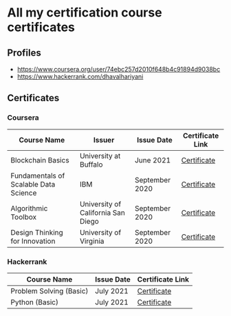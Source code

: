 # All my certification course certificates

## Profiles
- https://www.coursera.org/user/74ebc257d2010f648b4c91894d9038bc
- https://www.hackerrank.com/dhavalhariyani

## Certificates

### Coursera

Course Name   							| Issuer        | Issue Date	| Certificate Link
------------- 							| ------------- | -------------	| -------------
Blockchain Basics  						| University at Buffalo  | June 2021	| [Certificate](https://www.coursera.org/account/accomplishments/certificate/42PXP5VTL5X6)
Fundamentals of Scalable Data Science  	| IBM  | September 2020	| [Certificate](https://www.coursera.org/account/accomplishments/certificate/L7RQJSFFMBUD)
Algorithmic Toolbox  					| University of California San Diego  | September 2020	| [Certificate](https://www.coursera.org/account/accomplishments/certificate/Q4PQRYMWYAKU)
Design Thinking for Innovation  		| University of Virginia  | September 2020	| [Certificate](https://www.coursera.org/account/accomplishments/certificate/RFK94E4LG2W4)

### Hackerrank

Course Name   							| Issue Date	| Certificate Link
------------- 							 | -------------	| -------------
Problem Solving (Basic)					| July 2021	| [Certificate](https://www.hackerrank.com/certificates/02a102d2e3a3)
Python (Basic)  	 | July 2021	| [Certificate](https://www.hackerrank.com/certificates/f6eeee284b0e)
